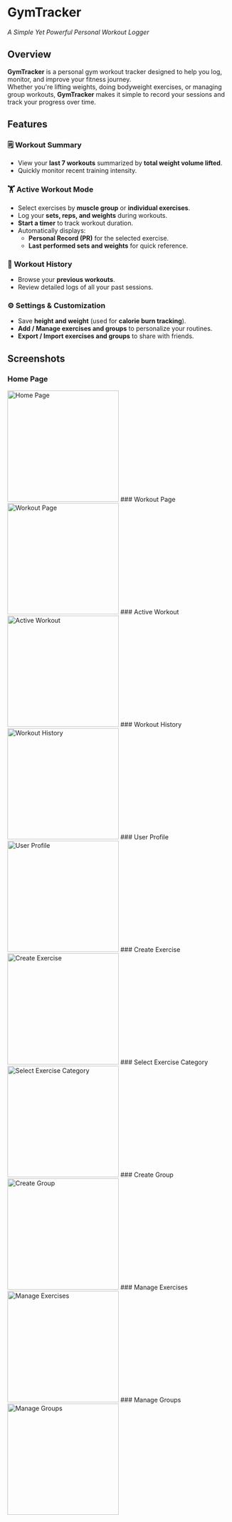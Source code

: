 # GymTracker  
*A Simple Yet Powerful Personal Workout Logger*

## Overview

**GymTracker** is a personal gym workout tracker designed to help you log, monitor, and improve your fitness journey.  
Whether you're lifting weights, doing bodyweight exercises, or managing group workouts, **GymTracker** makes it simple to record your sessions and track your progress over time.

## Features

### 🗒️ Workout Summary
- View your **last 7 workouts** summarized by **total weight volume lifted**.
- Quickly monitor recent training intensity.

### 🏋️ Active Workout Mode
- Select exercises by **muscle group** or **individual exercises**.
- Log your **sets, reps, and weights** during workouts.
- **Start a timer** to track workout duration.
- Automatically displays:
  - **Personal Record (PR)** for the selected exercise.
  - **Last performed sets and weights** for quick reference.

### 📅 Workout History
- Browse your **previous workouts**.
- Review detailed logs of all your past sessions.

### ⚙️ Settings & Customization
- Save **height and weight** (used for **calorie burn tracking**).
- **Add / Manage exercises and groups** to personalize your routines.
- **Export / Import exercises and groups** to share with friends.

## Screenshots
### Home Page
<img src="https://github.com/GautamMIH/GymTracker/blob/main/images/Homepage.jpg?raw=true" alt="Home Page" width="250"/>
### Workout Page
<img src="https://github.com/GautamMIH/GymTracker/blob/main/images/WorkoutPage.jpg?raw=true" alt="Workout Page" width="250"/>
### Active Workout
<img src="https://github.com/GautamMIH/GymTracker/blob/main/images/ActiveWOrkout.jpg?raw=true" alt="Active Workout" width="250"/>
### Workout History
<img src="https://github.com/GautamMIH/GymTracker/blob/main/images/WorkoutHistory.jpg?raw=true" alt="Workout History" width="250"/>
### User Profile
<img src="https://github.com/GautamMIH/GymTracker/blob/main/images/UserProfile.jpg?raw=true" alt="User Profile" width="250"/>
### Create Exercise
<img src="https://github.com/GautamMIH/GymTracker/blob/main/images/CreateExercise.jpg?raw=true" alt="Create Exercise" width="250"/>
### Select Exercise Category
<img src="https://github.com/GautamMIH/GymTracker/blob/main/images/SelectExerciseCategory.jpg?raw=true" alt="Select Exercise Category" width="250"/>
### Create Group
<img src="https://github.com/GautamMIH/GymTracker/blob/main/images/AddGroups.jpg?raw=true" alt="Create Group" width="250"/>
### Manage Exercises
<img src="https://github.com/GautamMIH/GymTracker/blob/main/images/ManageExercises.jpg?raw=true" alt="Manage Exercises" width="250"/>
### Manage Groups
<img src="https://github.com/GautamMIH/GymTracker/blob/main/images/ManageGroups.jpg?raw=true" alt="Manage Groups" width="250"/>